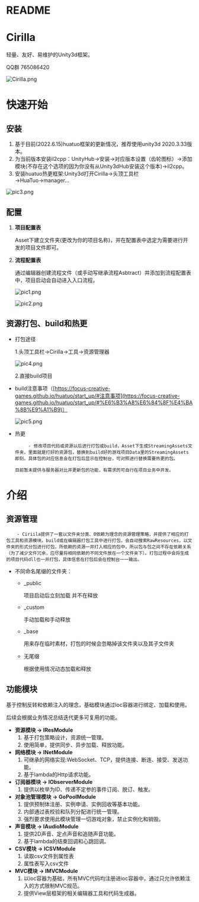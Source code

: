 # README

# Cirilla

轻量、友好、易维护的Unity3d框架。

QQ群 765086420

![Cirilla.png](README/Cirilla.png)

# 快速开始

## 安装

1. 基于目前(2022.6.15)huatuo框架的更新情况，推荐使用unity3d 2020.3.33版本。
2. 为当前版本安装il2cpp：UnityHub→安装→对应版本设置（齿轮图标）→添加模块(不存在这个选项的因为你没有从Unity3dHub安装这个版本)→il2cpp。
3. 安装huatuo热更框架:Unity3d打开Cirilla→头顶工具栏→HuaTuo→manager…

![pic3.png](README/pic3.png)

## 配置

1. **项目配置表**
    
    Asset下建立文件夹(更改为你的项目名称)，并在配置表中选定为需要进行开发的项目文件即可。 
    
2. **流程配置表**
    
    通过编辑器创建流程文件（或手动写继承流程Asbtract）并添加到流程配置表中，项目启动会自动进入入口流程。
    
    ![pic1.png](README/pic1.png)
    
    ![pic2.png](README/pic2.png)
    

## 资源打包、build和热更

- 打包途径
    
    1.头顶工具栏→Cirilla→工具→资源管理器
    
    ![pic4.png](README/pic4.png)
    
    2.直接build项目
    
- build注意事项（[https://focus-creative-games.github.io/huatuo/start_up/#注意事项](https://focus-creative-games.github.io/huatuo/start_up/#%E6%B3%A8%E6%84%8F%E4%BA%8B%E9%A1%B9)）
    
    ![pic5.png](README/pic5.png)
    
- 热更
    
           - 修改项目代码或资源以后进行打包或build，Asset下生成StreamingAssets文件夹，里面就是打好的资源包，替换到build好的游戏项目Data里的StreamingAssets即刻，具体包的对应信息会在打包后显示在控制台，可对照进行替换需要热更的包。
    
      目前暂未提供与服务器对比并更新包的功能，有需求的可自行在项目业务中开发。
    

# 介绍

## 资源管理

        - Ciriila提供了一套以文件夹分类、0依赖为理念的资源管理策略，并提供了相应的打包工具和资源模块。build或在编辑器打包工具中进行打包，会自动搜索RawResources，以文件夹的形式分包进行打包，所依赖的资源一并打入相应的包中，所以包与包之间不存在依赖关系（为了减少文件冗余，应尽量将相同依赖的不同文件放在一个文件夹下）。打包过程中会将生成的项目代码dll也一并打包，具体信息在打包后会在控制台一一输出。

- 不同命名尾缀的文件夹：
    - _public
        
        项目启动后立刻加载 并不在释放
        
    - _custom
        
         手动加载和手动释放
        
    - _base
        
        用来存在临时素材，打包的时候会忽略掉该文件夹以及其子文件夹
        
    - 无尾缀
        
        根据使用情况动态加载和释放 
        
    

## 功能模块

基于控制反转和依赖注入的理念，基础模块通过Ioc容器进行绑定、加载和使用。

后续会根据业务情况总结迭代更多可复用的功能。

- **资源模块 -> IResModule**
    1. 基于打包策略设计，资源统一管理。
    2. 使用简单，提供同步、异步加载、释放功能。
- **网络模块 -> INetModule**
    1. 可继承的网络实现:WebSocket、TCP，提供连接、断连、接受、发送功能。
    2. 基于lambda的Http请求功能。
- **订阅器模块 -> IObserverModule**
    1. 提供以枚举为ID、传递不定参的事件订阅、脱订、触发。
- **对象池管理模块 -> GoPoolModule**
    1. 提供预制体注册、实例申请、实例回收等基本功能。
    2. 内部通过表校验和队列分配进行统一管理。
    3. 强烈要求使用此模块管理一切游戏对象，禁止实例化和销毁。
- **声音模块 -> IAudioModule**
    1. 提供2D声音、定点声音和追随声音功能。
    2. 基于lambda的结束回调和心跳回调。
- **CSV模块 -> ICSVModule**
    1. 读取csv文件到属性表
    2. 属性表写入csv文件
- **MVC模块 -> IMVCModule**
    1. 以ioc容器为基础，所有MVC代码均注册进ioc容器中，通过只允许依赖注入的方式限制MVC规范。
    2. 提供View层框架的相关编辑器工具和代码生成器。
